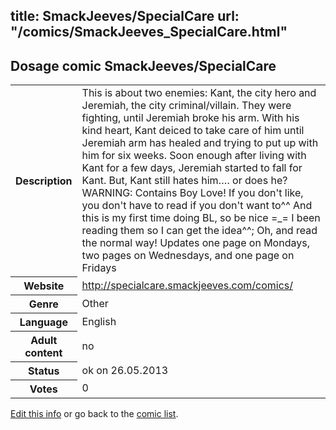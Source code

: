 title: SmackJeeves/SpecialCare
url: "/comics/SmackJeeves_SpecialCare.html"
---
Dosage comic SmackJeeves/SpecialCare
-----------------------------------------

<p id="msg"></p>
<script type="text/javascript">
if (window.location.search === '?edit_info_mail=sent_ok') {
  var elem = document.getElementById("msg");
  elem.innerHTML = 'Edited information sucessfully sent for review, which is usually done daily. Thanks!';
  elem.className = 'ok';
}
</script>
<table class="comicinfo">
<tr>
<th>Description</th><td>This is about two enemies: Kant, the city hero and Jeremiah, the city criminal/villain. They were fighting, until Jeremiah broke his arm. With his kind heart, Kant deiced to take care of him until Jeremiah arm has healed and trying to put up with him for six weeks. Soon enough after living with Kant for a few days, Jeremiah started to fall for Kant. But, Kant still hates him…. or does he? WARNING: Contains Boy Love! If you don't like, you don't have to read if you don't want to^^ And this is my first time doing BL, so be nice =_= I been reading them so I can get the idea^^; Oh, and read the normal way! Updates one page on Mondays, two pages on Wednesdays, and one page on Fridays</td>
</tr>
<tr>
<th>Website</th><td><a href="http://specialcare.smackjeeves.com/comics/">http://specialcare.smackjeeves.com/comics/</a></td>
</tr>
<tr>
<th>Genre</th><td>Other</td>
</tr>
<tr>
<th>Language</th><td>English</td>
</tr>
<tr>
<th>Adult content</th><td>no</td>
</tr>
<tr>
<th>Status</th><td>ok on 26.05.2013</td>
</tr>
<tr>
<th>Votes</th><td>0</td>
</tr>
</table>

[Edit this info](SmackJeeves_SpecialCare_edit.html) or go back to the [comic list](../comic-index.html).
